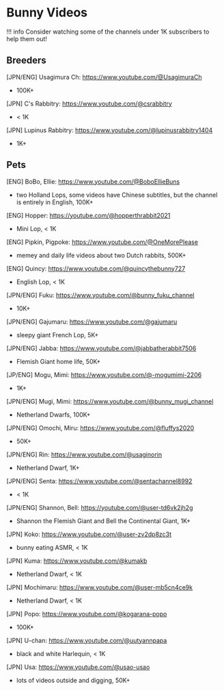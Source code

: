 # Bunny Videos

!!! info
    Consider watching some of the channels under 1K subscribers to help them out!

## Breeders

[JPN/ENG] Usagimura Ch: https://www.youtube.com/@UsagimuraCh
- 100K+

[JPN] C's Rabbitry: https://www.youtube.com/@csrabbitry
- < 1K

[JPN] Lupinus Rabbitry: https://www.youtube.com/@lupinusrabbitry1404
- 1K+

## Pets

[ENG] BoBo, Ellie: https://www.youtube.com/@BoboEllieBuns
- two Holland Lops, some videos have Chinese subtitles, but the channel is entirely in English, 100K+

[ENG] Hopper: https://youtube.com/@hopperthrabbit2021
- Mini Lop, < 1K

[ENG] Pipkin, Pigpoke: https://www.youtube.com/@OneMorePlease
- memey and daily life videos about two Dutch rabbits, 500K+

[ENG] Quincy: https://www.youtube.com/@quincythebunny727
- English Lop, < 1K

[JPN/ENG] Fuku: https://www.youtube.com/@bunny_fuku_channel
- 10K+

[JPN/ENG] Gajumaru: https://www.youtube.com/@gajumaru
- sleepy giant French Lop, 5K+

[JPN/ENG] Jabba: https://www.youtube.com/@jabbatherabbit7506
- Flemish Giant home life, 50K+

[JP/ENG] Mogu, Mimi: https://www.youtube.com/@-mogumimi-2206
- 1K+

[JPN/ENG] Mugi, Mimi: https://www.youtube.com/@bunny_mugi_channel
- Netherland Dwarfs, 100K+

[JPN/ENG] Omochi, Miru: https://www.youtube.com/@fluffys2020
- 50K+

[JPN/ENG] Rin: https://www.youtube.com/@usaginorin
- Netherland Dwarf, 1K+

[JPN/ENG] Senta: https://www.youtube.com/@sentachannel8992
- < 1K

[JPN/ENG] Shannon, Bell: https://youtube.com/@user-td6vk2jh2g
- Shannon the Flemish Giant and Bell the Continental Giant, 1K+

[JPN] Koko: https://www.youtube.com/@user-zv2dp8zc3t
- bunny eating ASMR, < 1K

[JPN] Kuma: https://www.youtube.com/@kumakb
- Netherland Dwarf, < 1K

[JPN] Mochimaru: https://www.youtube.com/@user-mb5cn4ce9k
- Netherland Dwarf, < 1K

[JPN] Popo: https://www.youtube.com/@kogarana-popo
- 100K+

[JPN] U-chan: https://www.youtube.com/@uutyannpapa
- black and white Harlequin, < 1K

[JPN] Usa: https://www.youtube.com/@usao-usao
- lots of videos outside and digging, 50K+